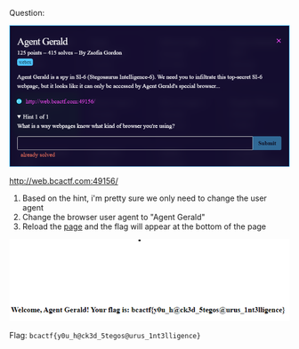 Question:

![](https://github.com/MyNameIsZxM/CTF-Writeups/blob/main/2021/BCATCF%202.0/web/Agent%20Gerald/Question.png)

http://web.bcactf.com:49156/

1. Based on the hint, i'm pretty sure we only need to change the user agent
2. Change the browser user agent to "Agent Gerald"
3. Reload the [page](http://web.bcactf.com:49156/) and the flag will appear at the bottom of the page

![](https://github.com/MyNameIsZxM/CTF-Writeups/blob/main/2021/BCATCF%202.0/web/Agent%20Gerald/solve.png)

Flag: `bcactf{y0u_h@ck3d_5tegos@urus_1nt3lligence}`
